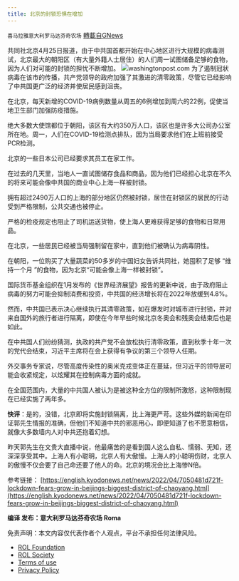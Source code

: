```yaml
---
title: 北京的封锁恐惧在增加
---
```

`喜马拉雅意大利罗马达芬奇农场` [轉載自GNews](https://gnews.org/zh-hans/2412583/)

共同社北京4月25日报道，由于中共国首都开始在中心地区进行大规模的病毒测试，北京最大的朝阳区（有大量外籍人士居住）的人们周一试图储备足够的食物，因为人们对可能的封锁的担忧不断增加。
 ![](https://assets.gnews.org/wp-content/uploads/2022/04/B-6.jpg)washingtonpost.com 
为了遏制冠状病毒在该市的传播，共产党领导的政府加强了其激进的清零政策，尽管它已经影响了中共国更广泛的经济并使居民感到沮丧。
 
在北京，每天新增的COVID-19病例数量从周五的6例增加到周六的22例，促使当地卫生部门加强防疫措施。
 
绝大多数大使馆都位于朝阳，该区有大约350万人口，该区也是许多大公司办公室所在地。周一，人们在COVID-19检测点排队，因为当局要求他们在上班前接受PCR检测。
 
北京的一些日本公司已经要求其员工在家工作。
 
在过去的几天里，当地人一直试图储存食品和商品，因为他们已经担心北京在不久的将来可能会像中共国的商业中心上海一样被封锁。
 
拥有超过2490万人口的上海的部分地区仍然被封锁，居住在封锁区的居民的行动受到严格限制，公共交通也被停止。
 
严格的检疫规定也阻止了司机运送货物，使上海人更难获得足够的食物和日常用品。
 
在北京，一些居民已经被当局强制留在家中，直到他们被确认为病毒阴性。
 
在朝阳，一位购买了大量蔬菜的50多岁的中国妇女告诉共同社，她囤积了足够 “维持一个月 ”的食物，因为北京“可能会像上海一样被封锁”。
 
国际货币基金组织在1月发布的《世界经济展望》报告的更新中说，由于政府阻止病毒的努力可能会抑制消费和投资，中共国的经济增长将在2022年放缓到4.8%。
 
然而，中共国已表示决心继续执行其清零政策，如在爆发时对城市进行封锁，并对来自国外的旅行者进行隔离，即使在今年早些时候北京冬奥会和残奥会结束后也是如此。
 
在中共国人们纷纷猜测，执政的共产党不会放松执行清零政策，直到秋季十年一次的党代会结束，习近平主席将在会上获得有争议的第三个领导人任期。
 
外交事务专家说，尽管高度传染性的奥米克戎变体正在蔓延，但习近平的领导层可能会收紧规定，以炫耀其在控制病毒方面的成就。
 
在全国范围内，大量的中共国人被认为是被这种全方位的限制所激怒，这种限制现在已经实施了两年多。
 
**快评**：是的，没错，北京即将实施封锁隔离，比上海更严苛。这些外媒的新闻在印证郭先生情报的准确，但他们不知道中共的邪恶用心，即便知道了也不愿意相信，就像大多数墙内人对中共还抱着幻想。
 
昨天郭先生在文贵大直播中说，他最痛苦的是看到国人这么自私、懦弱、无知，还深深享受其中。上海人有小聪明，北京人有大傲慢。上海人的小聪明伤财，北京人的傲慢不仅会要了自己命还要了他人的命。北京的境况会比上海惨N倍。
 
参考链接：
[https://english.kyodonews.net/news/2022/04/7050481d721f-lockdown-fears-grow-in-beijings-biggest-district-of-chaoyang.html](https://english.kyodonews.net/news/2022/04/7050481d721f-lockdown-fears-grow-in-beijings-biggest-district-of-chaoyang.html)
 
**编译 发布：意大利罗马达芬奇农场 Roma**

免责声明：本文内容仅代表作者个人观点，平台不承担任何法律风险。
  
- [ROL Foundation](https://rolfoundation.org/)
- [ROL Society](https://rolsociety.org/)
- [Terms of use](https://gnews.org/terms-of-use-3/)
- [Privacy Policy](https://gnews.org/privacy-policy/)
